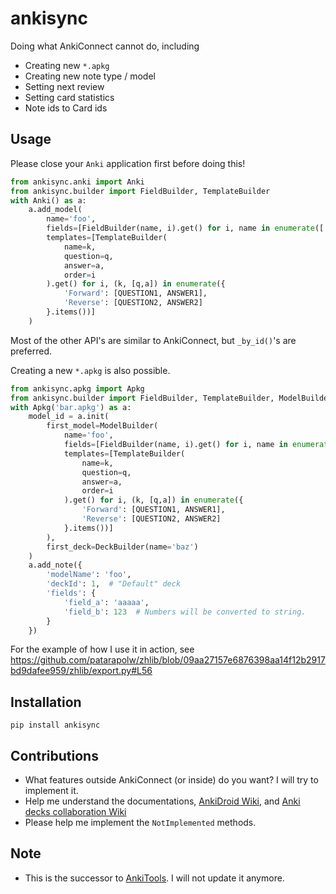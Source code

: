 # ankisync

Doing what AnkiConnect cannot do, including
- Creating new `*.apkg`
- Creating new note type / model
- Setting next review
- Setting card statistics
- Note ids to Card ids

## Usage

Please close your `Anki` application first before doing this!

```python
from ankisync.anki import Anki
from ankisync.builder import FieldBuilder, TemplateBuilder
with Anki() as a:
    a.add_model(
        name='foo',
        fields=[FieldBuilder(name, i).get() for i, name in enumerate(['field_a', 'field_b', 'field_c'])],
        templates=[TemplateBuilder(
            name=k,
            question=q,
            answer=a,
            order=i
        ).get() for i, (k, [q,a]) in enumerate({
            'Forward': [QUESTION1, ANSWER1],
            'Reverse': [QUESTION2, ANSWER2]
        }.items())]
    )
```

Most of the other API's are similar to AnkiConnect, but `_by_id()`'s are preferred.

Creating a new `*.apkg` is also possible.

```python
from ankisync.apkg import Apkg
from ankisync.builder import FieldBuilder, TemplateBuilder, ModelBuilder, DeckBuilder
with Apkg('bar.apkg') as a:
    model_id = a.init(
        first_model=ModelBuilder(
            name='foo',
            fields=[FieldBuilder(name, i).get() for i, name in enumerate(['field_a', 'field_b', 'field_c'])],
            templates=[TemplateBuilder(
                name=k,
                question=q,
                answer=a,
                order=i
            ).get() for i, (k, [q,a]) in enumerate({
                'Forward': [QUESTION1, ANSWER1],
                'Reverse': [QUESTION2, ANSWER2]
            }.items())]
        ),
        first_deck=DeckBuilder(name='baz')
    )
    a.add_note({
        'modelName': 'foo',
        'deckId': 1,  # "Default" deck
        'fields': {
            'field_a': 'aaaaa',
            'field_b': 123  # Numbers will be converted to string.
        }
    })
```

For the example of how I use it in action, see https://github.com/patarapolw/zhlib/blob/09aa27157e6876398aa14f12b2917bd9dafee959/zhlib/export.py#L56

## Installation

```
pip install ankisync
```

## Contributions

- What features outside AnkiConnect (or inside) do you want? I will try to implement it.
- Help me understand the documentations, [AnkiDroid Wiki](https://github.com/ankidroid/Anki-Android/wiki/Database-Structure), and [Anki decks collaboration Wiki](http://decks.wikia.com/wiki/Anki_APKG_format_documentation) 
- Please help me implement the `NotImplemented` methods.

## Note

- This is the successor to [AnkiTools](https://github.com/patarapolw/AnkiTools). I will not update it anymore.
